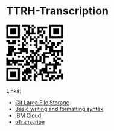 # TTRH-Transcription
<img src="qr-code.png" width="150">

Links:
*  [Git Large File Storage](https://git-lfs.github.com/)
* [Basic writing and formatting syntax](https://help.github.com/en/github/writing-on-github/basic-writing-and-formatting-syntax)
* [IBM Cloud](https://cloud.ibm.com)
* [oTranscribe](https://otranscribe.com/)
